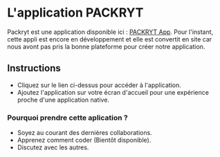 # L'application PACKRYT
Packryt est une application disponible ici : [PACKRYT App](https://packryt.glide.page/).
Pour l'instant, cette appli est encore en développement et elle est convertit en site car nous avont pas pris la bonne plateforme pour créer notre application.


## Instructions
- Cliquez sur le lien ci-dessus pour accéder à l'application.
- Ajoutez l'application sur votre écran d'accueil pour une expérience proche d'une application native.


### Pourquoi prendre cette aplication ?
- Soyez au courant des dernières collaborations.
- Apprenez comment coder (Bientôt disponible).
- Discutez avec les autres.
